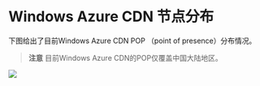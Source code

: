 <properties linkid="dev-net-common-tasks-cdn" urlDisplayName="CDN" pageTitle="Windows Azure CDN POP - Azure feature guide" metaKeywords="Azure CDN, Azure CDN, Azure blobs, Azure caching, Azure add-ons, CDN, 节点分布, POP, Azure CDN节点分布, CDN技术文档, CDN帮助文档" description="Learn Windows Azure CDN Point of Presence in China" metaCanonical="" services="" documentationCenter=".NET" title="" authors="" solutions="" manager="" editor="" />
<tags ms.service="cdn"
    ms.date=""
    wacn.date="12/28/2015"
    />

# Windows Azure CDN 节点分布

下图给出了目前Windows Azure CDN POP （point of presence）分布情况。

> **注意** 目前Windows Azure CDN的POP仅覆盖中国大陆地区。

![][1]



<!--Image references-->


[1]: ./media/cdn-doc/cdn_pops.png